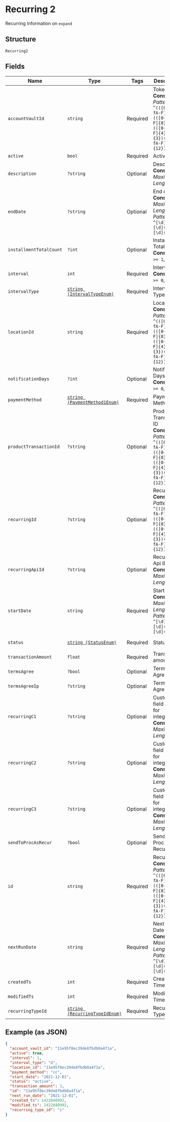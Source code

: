 
# Recurring 2

Recurring Information on `expand`

## Structure

`Recurring2`

## Fields

| Name | Type | Tags | Description | Getter | Setter |
|  --- | --- | --- | --- | --- | --- |
| `accountVaultId` | `string` | Required | Token ID<br>**Constraints**: *Pattern*: `^(([0-9a-fA-F]{24})\|(([0-9a-fA-F]{8})-(([0-9a-fA-F]{4}\-){3})([0-9a-fA-F]{12})))$` | getAccountVaultId(): string | setAccountVaultId(string accountVaultId): void |
| `active` | `bool` | Required | Active | getActive(): bool | setActive(bool active): void |
| `description` | `?string` | Optional | Description<br>**Constraints**: *Maximum Length*: `36` | getDescription(): ?string | setDescription(?string description): void |
| `endDate` | `?string` | Optional | End date<br>**Constraints**: *Maximum Length*: `10`, *Pattern*: `^[\d]{4}-[\d]{2}-[\d]{2}$` | getEndDate(): ?string | setEndDate(?string endDate): void |
| `installmentTotalCount` | `?int` | Optional | Installment Total Count<br>**Constraints**: `>= 1`, `<= 999` | getInstallmentTotalCount(): ?int | setInstallmentTotalCount(?int installmentTotalCount): void |
| `interval` | `int` | Required | Interval<br>**Constraints**: `>= 0`, `<= 365` | getInterval(): int | setInterval(int interval): void |
| `intervalType` | [`string (IntervalTypeEnum)`](../../doc/models/interval-type-enum.md) | Required | Interval Type | getIntervalType(): string | setIntervalType(string intervalType): void |
| `locationId` | `string` | Required | Location ID<br>**Constraints**: *Pattern*: `^(([0-9a-fA-F]{24})\|(([0-9a-fA-F]{8})-(([0-9a-fA-F]{4}\-){3})([0-9a-fA-F]{12})))$` | getLocationId(): string | setLocationId(string locationId): void |
| `notificationDays` | `?int` | Optional | Notification Days<br>**Constraints**: `>= 0`, `<= 365` | getNotificationDays(): ?int | setNotificationDays(?int notificationDays): void |
| `paymentMethod` | [`string (PaymentMethod1Enum)`](../../doc/models/payment-method-1-enum.md) | Required | Payment Method | getPaymentMethod(): string | setPaymentMethod(string paymentMethod): void |
| `productTransactionId` | `?string` | Optional | Product Transaction ID<br>**Constraints**: *Pattern*: `^(([0-9a-fA-F]{24})\|(([0-9a-fA-F]{8})-(([0-9a-fA-F]{4}\-){3})([0-9a-fA-F]{12})))$` | getProductTransactionId(): ?string | setProductTransactionId(?string productTransactionId): void |
| `recurringId` | `?string` | Optional | Recurring ID<br>**Constraints**: *Pattern*: `^(([0-9a-fA-F]{24})\|(([0-9a-fA-F]{8})-(([0-9a-fA-F]{4}\-){3})([0-9a-fA-F]{12})))$` | getRecurringId(): ?string | setRecurringId(?string recurringId): void |
| `recurringApiId` | `?string` | Optional | Recurring Api ID<br>**Constraints**: *Maximum Length*: `64` | getRecurringApiId(): ?string | setRecurringApiId(?string recurringApiId): void |
| `startDate` | `string` | Required | Start date<br>**Constraints**: *Maximum Length*: `10`, *Pattern*: `^[\d]{4}-[\d]{2}-[\d]{2}$` | getStartDate(): string | setStartDate(string startDate): void |
| `status` | [`string (StatusEnum)`](../../doc/models/status-enum.md) | Required | Status | getStatus(): string | setStatus(string status): void |
| `transactionAmount` | `float` | Required | Transaction amount | getTransactionAmount(): float | setTransactionAmount(float transactionAmount): void |
| `termsAgree` | `?bool` | Optional | Terms Agree | getTermsAgree(): ?bool | setTermsAgree(?bool termsAgree): void |
| `termsAgreeIp` | `?string` | Optional | Terms Agree Ip | getTermsAgreeIp(): ?string | setTermsAgreeIp(?string termsAgreeIp): void |
| `recurringC1` | `?string` | Optional | Custom field used for integrations<br>**Constraints**: *Maximum Length*: `128` | getRecurringC1(): ?string | setRecurringC1(?string recurringC1): void |
| `recurringC2` | `?string` | Optional | Custom field used for integrations<br>**Constraints**: *Maximum Length*: `128` | getRecurringC2(): ?string | setRecurringC2(?string recurringC2): void |
| `recurringC3` | `?string` | Optional | Custom field used for integrations<br>**Constraints**: *Maximum Length*: `128` | getRecurringC3(): ?string | setRecurringC3(?string recurringC3): void |
| `sendToProcAsRecur` | `?bool` | Optional | Send To Proc As Recur | getSendToProcAsRecur(): ?bool | setSendToProcAsRecur(?bool sendToProcAsRecur): void |
| `id` | `string` | Required | Recurring ID<br>**Constraints**: *Pattern*: `^(([0-9a-fA-F]{24})\|(([0-9a-fA-F]{8})-(([0-9a-fA-F]{4}\-){3})([0-9a-fA-F]{12})))$` | getId(): string | setId(string id): void |
| `nextRunDate` | `string` | Required | Next Run Date<br>**Constraints**: *Maximum Length*: `10`, *Pattern*: `^[\d]{4}-[\d]{2}-[\d]{2}$` | getNextRunDate(): string | setNextRunDate(string nextRunDate): void |
| `createdTs` | `int` | Required | Created Time Stamp | getCreatedTs(): int | setCreatedTs(int createdTs): void |
| `modifiedTs` | `int` | Required | Modified Time Stamp | getModifiedTs(): int | setModifiedTs(int modifiedTs): void |
| `recurringTypeId` | [`string (RecurringTypeIdEnum)`](../../doc/models/recurring-type-id-enum.md) | Required | Recurring Type | getRecurringTypeId(): string | setRecurringTypeId(string recurringTypeId): void |

## Example (as JSON)

```json
{
  "account_vault_id": "11e95f8ec39de8fbdb0a4f1a",
  "active": true,
  "interval": 1,
  "interval_type": "d",
  "location_id": "11e95f8ec39de8fbdb0a4f1a",
  "payment_method": "cc",
  "start_date": "2021-12-01",
  "status": "active",
  "transaction_amount": 3,
  "id": "11e95f8ec39de8fbdb0a4f1a",
  "next_run_date": "2021-12-01",
  "created_ts": 1422040992,
  "modified_ts": 1422040992,
  "recurring_type_id": "i"
}
```

